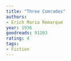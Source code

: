 ```yaml
---
title: "Three Comrades"
authors:
- Erich Maria Remarque
year: 1936
goodreads: 91203
rating: 4
tags:
- Fiction
---
```

